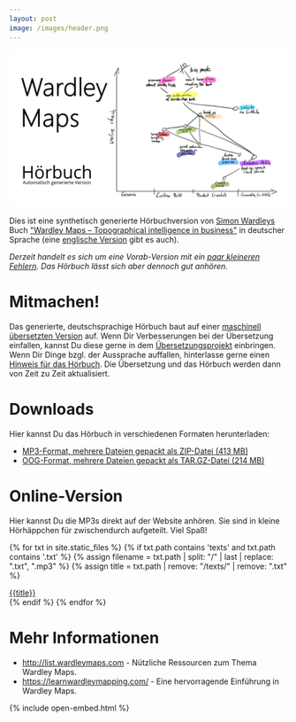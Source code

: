 ```yaml
---
layout: post
image: /images/header.png
---
```


![Eine Wardley Map, die die wichtigsten Ideen zu dieser Hörbuchversion des Buches von Simon Wardley charakterisiert.](images/header.png)

Dies ist eine synthetisch generierte Hörbuchversion von [Simon Wardleys](https://twitter.com/swardley) Buch ["Wardley Maps &ndash; Topographical intelligence in business"](https://medium.com/wardleymaps) in deutscher Sprache (eine [englische Version](https://feststelltaste.github.io/wardley-maps-audiobook/) gibt es auch).

_Derzeit handelt es sich um eine Vorab-Version mit ein [paar kleineren Fehlern](https://github.com/feststelltaste/wardley-maps-hoerbuch/issues). Das Hörbuch lässt sich aber dennoch gut anhören._

# Mitmachen!

Das generierte, deutschsprachige Hörbuch baut auf einer [maschinell übersetzten Version](https://github.com/selfscrum/wardley-maps-book/) auf. Wenn Dir Verbesserungen bei der Übersetzung einfallen, kannst Du diese gerne in dem [Übersetzungsprojekt](https://github.com/selfscrum/wardley-maps-book/issues) einbringen. Wenn Dir Dinge bzgl. der Aussprache auffallen, hinterlasse gerne einen [Hinweis für das Hörbuch](https://github.com/feststelltaste/wardley-maps-hoerbuch/issues). Die Übersetzung und das Hörbuch werden dann von Zeit zu Zeit aktualisiert.

# Downloads

Hier kannst Du das Hörbuch in verschiedenen Formaten herunterladen:

* [MP3-Format, mehrere Dateien gepackt als ZIP-Datei (413 MB)](https://www.feststelltaste.de/wp-content/uploads/share/Simon_Wardley_-_Wardley_Maps_Hoerbuch-mp3.zip)
* [OOG-Format, mehrere Dateien gepackt als TAR.GZ-Datei (214 MB)](https://www.feststelltaste.de/wp-content/uploads/share/Simon_Wardley_-_Wardley_Maps_Hoerbuch-ogg.tar.gz)

# Online-Version

Hier kannst Du die MP3s direkt auf der Website anhören. Sie sind in kleine Hörhäppchen für zwischendurch aufgeteilt. Viel Spaß!

{% for txt in site.static_files %}
{% if txt.path contains 'texts' and txt.path contains '.txt' %}
{% assign filename = txt.path | split: "/" | last | replace: ".txt", ".mp3" %}
{% assign title = txt.path | remove: "/texts/" | remove: ".txt" %}
<div>
<a href="{{ 'https://wardley-maps-hoerbuch.s3.eu-central-1.amazonaws.com/de-DE-Wavenet-B/mp3/' | append: filename | escape }}">{{title}}</a>

</div>
{% endif %}
{% endfor %}

# Mehr Informationen

- <http://list.wardleymaps.com> - Nützliche Ressourcen zum Thema Wardley Maps.
- <https://learnwardleymapping.com/> - Eine hervorragende Einführung in Wardley Maps.

{% include open-embed.html %}
